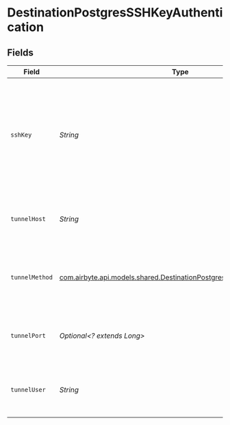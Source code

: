 # DestinationPostgresSSHKeyAuthentication


## Fields

| Field                                                                                                                                 | Type                                                                                                                                  | Required                                                                                                                              | Description                                                                                                                           | Example                                                                                                                               |
| ------------------------------------------------------------------------------------------------------------------------------------- | ------------------------------------------------------------------------------------------------------------------------------------- | ------------------------------------------------------------------------------------------------------------------------------------- | ------------------------------------------------------------------------------------------------------------------------------------- | ------------------------------------------------------------------------------------------------------------------------------------- |
| `sshKey`                                                                                                                              | *String*                                                                                                                              | :heavy_check_mark:                                                                                                                    | OS-level user account ssh key credentials in RSA PEM format ( created with ssh-keygen -t rsa -m PEM -f myuser_rsa )                   |                                                                                                                                       |
| `tunnelHost`                                                                                                                          | *String*                                                                                                                              | :heavy_check_mark:                                                                                                                    | Hostname of the jump server host that allows inbound ssh tunnel.                                                                      |                                                                                                                                       |
| `tunnelMethod`                                                                                                                        | [com.airbyte.api.models.shared.DestinationPostgresSchemasTunnelMethod](../../models/shared/DestinationPostgresSchemasTunnelMethod.md) | :heavy_check_mark:                                                                                                                    | Connect through a jump server tunnel host using username and ssh key                                                                  |                                                                                                                                       |
| `tunnelPort`                                                                                                                          | *Optional<? extends Long>*                                                                                                            | :heavy_minus_sign:                                                                                                                    | Port on the proxy/jump server that accepts inbound ssh connections.                                                                   | 22                                                                                                                                    |
| `tunnelUser`                                                                                                                          | *String*                                                                                                                              | :heavy_check_mark:                                                                                                                    | OS-level username for logging into the jump server host.                                                                              |                                                                                                                                       |